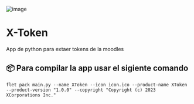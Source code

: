 ![image](https://github.com/KeimaSenpai/X-Token/assets/98184310/f2f7127b-41bb-45f1-ba6d-7f1a84f7e1ff)

# X-Token
 App de python para extaer tokens de la moodles

## 📦 Para compilar la app usar el sigiente comando

```console
flet pack main.py --name XToken --icon icon.ico --product-name XToken --product-version "1.0.0" --copyright "Copyright (c) 2023 XCorporations Inc."
```